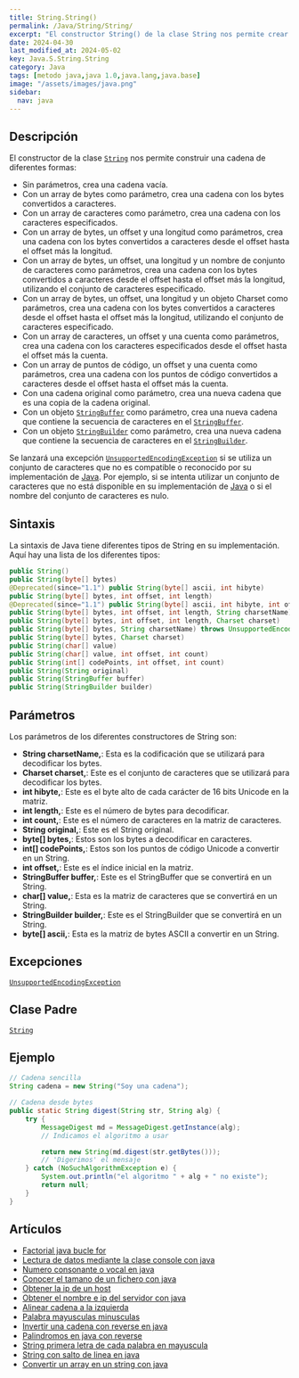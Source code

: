 ```yaml
---
title: String.String()
permalink: /Java/String/String/
excerpt: "El constructor String() de la clase String nos permite crear cadenas de diferentes formas, utilizando arrays de bytes, arrays de caracteres, objetos StringBuffer o StringBuilder, entre otros. También se pueden especificar conjuntos de caracteres y realizar ajustes en la creación de la cadena. Se lanzará una excepción si se utiliza un conjunto de caracteres no compatible."
date: 2024-04-30
last_modified_at: 2024-05-02
key: Java.S.String.String
category: Java
tags: [metodo java,java 1.0,java.lang,java.base]
image: "/assets/images/java.png"
sidebar:
  nav: java
---
```


## Descripción


El constructor de la clase [`String`](https://www.w3api.com/Java/String/) nos permite construir una cadena de diferentes formas:

- Sin parámetros, crea una cadena vacía.
- Con un array de bytes como parámetro, crea una cadena con los bytes convertidos a caracteres.
- Con un array de caracteres como parámetro, crea una cadena con los caracteres especificados.
- Con un array de bytes, un offset y una longitud como parámetros, crea una cadena con los bytes convertidos a caracteres desde el offset hasta el offset más la longitud.
- Con un array de bytes, un offset, una longitud y un nombre de conjunto de caracteres como parámetros, crea una cadena con los bytes convertidos a caracteres desde el offset hasta el offset más la longitud, utilizando el conjunto de caracteres especificado.
- Con un array de bytes, un offset, una longitud y un objeto Charset como parámetros, crea una cadena con los bytes convertidos a caracteres desde el offset hasta el offset más la longitud, utilizando el conjunto de caracteres especificado.
- Con un array de caracteres, un offset y una cuenta como parámetros, crea una cadena con los caracteres especificados desde el offset hasta el offset más la cuenta.
- Con un array de puntos de código, un offset y una cuenta como parámetros, crea una cadena con los puntos de código convertidos a caracteres desde el offset hasta el offset más la cuenta.
- Con una cadena original como parámetro, crea una nueva cadena que es una copia de la cadena original.
- Con un objeto [`StringBuffer`](https://www.w3api.com/Java/StringBuffer/) como parámetro, crea una nueva cadena que contiene la secuencia de caracteres en el [`StringBuffer`](https://www.w3api.com/Java/StringBuffer/).
- Con un objeto [`StringBuilder`](https://www.w3api.com/Java/StringBuilder/) como parámetro, crea una nueva cadena que contiene la secuencia de caracteres en el [`StringBuilder`](https://www.w3api.com/Java/StringBuilder/).

Se lanzará una excepción [`UnsupportedEncodingException`](https://www.w3api.com/Java/UnsupportedEncodingException/) si se utiliza un conjunto de caracteres que no es compatible o reconocido por su implementación de [Java](https://www.manualweb.net/java/). Por ejemplo, si se intenta utilizar un conjunto de caracteres que no está disponible en su implementación de [Java](https://www.manualweb.net/java/) o si el nombre del conjunto de caracteres es nulo.


## Sintaxis


La sintaxis de Java tiene diferentes tipos de String en su implementación. Aquí hay una lista de los diferentes tipos:


```java
public String()
public String(byte[] bytes) 
@Deprecated(since="1.1") public String(byte[] ascii, int hibyte) 
public String(byte[] bytes, int offset, int length)
@Deprecated(since="1.1") public String(byte[] ascii, int hibyte, int offset, int count) 
public String(byte[] bytes, int offset, int length, String charsetName) throws UnsupportedEncodingException
public String(byte[] bytes, int offset, int length, Charset charset)
public String(byte[] bytes, String charsetName) throws UnsupportedEncodingException 
public String(byte[] bytes, Charset charset) 
public String(char[] value) 
public String(char[] value, int offset, int count)
public String(int[] codePoints, int offset, int count)
public String(String original)
public String(StringBuffer buffer)
public String(StringBuilder builder)
```


## Parámetros


Los parámetros de los diferentes constructores de String son:

- **String charsetName,**: Esta es la codificación que se utilizará para decodificar los bytes.
- **Charset charset,**: Este es el conjunto de caracteres que se utilizará para decodificar los bytes.
- **int hibyte,**: Este es el byte alto de cada carácter de 16 bits Unicode en la matriz.
- **int length,**: Este es el número de bytes para decodificar.
- **int count,**: Este es el número de caracteres en la matriz de caracteres.
- **String original,**: Este es el String original.
- **byte[] bytes,**: Estos son los bytes a decodificar en caracteres.
- **int[] codePoints,**: Estos son los puntos de código Unicode a convertir en un String.
- **int offset,**: Este es el índice inicial en la matriz.
- **StringBuffer buffer,**: Este es el StringBuffer que se convertirá en un String.
- **char[] value,**: Esta es la matriz de caracteres que se convertirá en un String.
- **StringBuilder builder,**: Este es el StringBuilder que se convertirá en un String.
- **byte[] ascii,**: Esta es la matriz de bytes ASCII a convertir en un String.

## Excepciones


[`UnsupportedEncodingException`](https://www.w3api.com/Java/UnsupportedEncodingException/)


## Clase Padre


[`String`](https://www.w3api.com/Java/String/)


## Ejemplo


```java
// Cadena sencilla
String cadena = new String("Soy una cadena");

// Cadena desde bytes
public static String digest(String str, String alg) {
	try {
		MessageDigest md = MessageDigest.getInstance(alg);
		// Indicamos el algoritmo a usar

		return new String(md.digest(str.getBytes()));
		// 'Digerimos' el mensaje
	} catch (NoSuchAlgorithmException e) {
		System.out.println("el algoritmo " + alg + " no existe");
		return null;
	}
}
```


## Artículos

- [Factorial java bucle for](http://lineadecodigo.com/java/factorial-java-bucle-for/)
- [Lectura de datos mediante la clase console con java](http://lineadecodigo.com/java/lectura-de-datos-mediante-la-clase-console-con-java/)
- [Numero consonante o vocal en java](http://lineadecodigo.com/java/numero-consonante-o-vocal-en-java/)
- [Conocer el tamano de un fichero con java](http://lineadecodigo.com/2007/07/07/conocer-el-tamano-de-un-fichero-con-java/)
- [Obtener la ip de un host](http://lineadecodigo.com/java/obtener-la-ip-de-un-host/)
- [Obtener el nombre e ip del servidor con java](http://lineadecodigo.com/java/obtener-el-nombre-e-ip-del-servidor-con-java/)
- [Alinear cadena a la izquierda](http://lineadecodigo.com/java/alinear-cadena-a-la-izquierda/)
- [Palabra mayusculas minusculas](http://lineadecodigo.com/java/palabra-mayusculas-minusculas/)
- [Invertir una cadena con reverse en java](http://lineadecodigo.com/java/invertir-una-cadena-con-reverse-en-java/)
- [Palindromos en java con reverse](http://lineadecodigo.com/java/palindromos-en-java-con-reverse/)
- [String primera letra de cada palabra en mayuscula](http://lineadecodigo.com/java/string-primera-letra-de-cada-palabra-en-mayuscula/)
- [String con salto de linea en java](http://lineadecodigo.com/java/string-con-salto-de-linea-en-java/)
- [Convertir un array en un string con java](http://lineadecodigo.com/java/convertir-un-array-en-un-string-con-java/)
